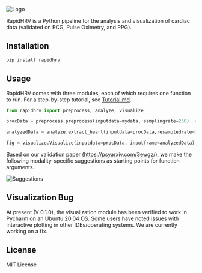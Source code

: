![Logo](https://github.com/peterakirk/RapidHRV/blob/main/Images/Logo.png?raw=true)


RapidHRV is a Python pipeline for the analysis and visualization of cardiac data (validated on ECG, Pulse Oximetry, and PPG).

## Installation

```bash
pip install rapidhrv
```

## Usage
RapidHRV comes with three modules, each of which requires one function to run. For a step-by-step tutorial, see 
[Tutorial.md](./Tutorial/Tutorial.md).

```python
from rapidhrv import preprocess, analyze, visualize

procData = preprocess.preprocess(inputdata=mydata, samplingrate=250)  # returns upsampled, high-pass filtered, smoothed data

analyzedData = analyze.extract_heart(inputdata=procData,resampledrate=1000)  # returns dictionary with analyzed data

fig = visualize.Visualize(inputdata=procData, inputframe=analyzedData)  # returns interactive matplotlib object, displaying BPM and RMSSD time series
```

Based on our validation paper (https://psyarxiv.com/3ewgz/), we make the following modality-specific suggestions as 
starting points for function arguments.

![Suggestions](https://github.com/peterakirk/RapidHRV/blob/main/Images/Modality_suggestions.png?raw=true)

## Visualization Bug

At present (V 0.1.0), the visualization module has been verified to work in Pycharm on an Ubuntu 20.04 OS. Some users 
have noted issues with interactive plotting in other IDEs/operating systems. We are currently working on a fix.

## License
MIT License
